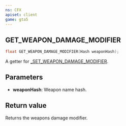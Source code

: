 ```yaml
---
ns: CFX
apiset: client
game: gta5
---
```

## GET_WEAPON_DAMAGE_MODIFIER

```c
float GET_WEAPON_DAMAGE_MODIFIER(Hash weaponHash);
```

A getter for [_SET_WEAPON_DAMAGE_MODIFIER](#_0x4757F00BC6323CFE).

## Parameters
* **weaponHash**: Weapon name hash.

## Return value
Returns the weapons damage modifier.
